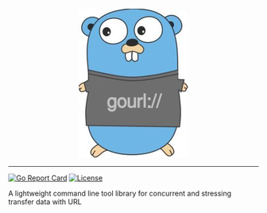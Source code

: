 <p align="center">
<img src="gourl-gopher.jpg" alt="gourl" title="gourl" />
</p>

---

[![Go Report Card](https://goreportcard.com/badge/github.com/odair-pedro/gourl)](https://goreportcard.com/report/github.com/odair-pedro/gourl)
[![License](https://img.shields.io/github/license/odair-pedro/gourl?color=blue)](https://github.com/odair-pedro/gourl/blob/master/LICENSE)

A lightweight command line tool library for concurrent and stressing transfer data with URL 
